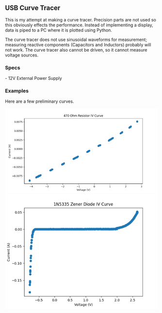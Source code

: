 <h2> USB Curve Tracer </h2>
This is my attempt at making a curve tracer. Precision parts are not used so this obviously effects the performance. 
Instead of implementing a display, data is piped to a PC where it is plotted using Python. 

The curve tracer does not use sinusoidal waveforms for measurement; measuring reactive components 
(Capacitors and Inductors) probably will not work. The curve tracer also cannot be driven, so it 
cannot measure voltage sources. 

<h3> Specs </h3>
- 12V External Power Supply

<h3> Examples </h3>
Here are a few preliminary curves.

![Resistor Plot](./resistor_plot.png)
![Zener Diode Plot](./zener_diode_plot.png)